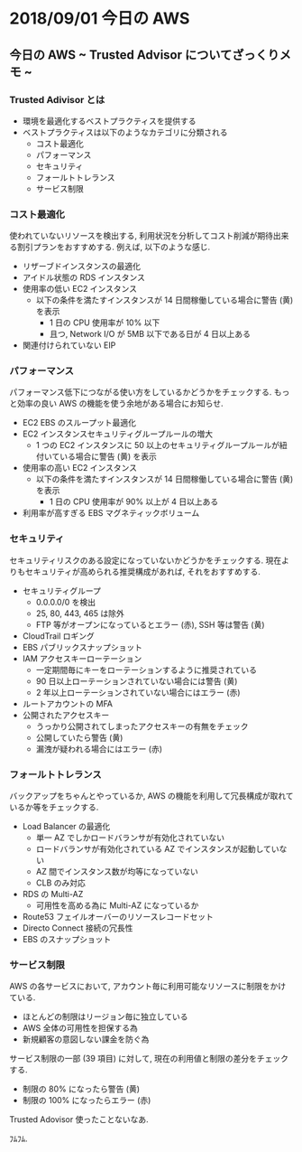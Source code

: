 # 2018/09/01 今日の AWS

## 今日の AWS ~ Trusted Advisor についてざっくりメモ ~

### Trusted Adivisor とは

* 環境を最適化するベストプラクティスを提供する
* ベストプラクティスは以下のようなカテゴリに分類される
    * コスト最適化
    * パフォーマンス
    * セキュリティ
    * フォールトトレランス
    * サービス制限

### コスト最適化

使われていないリソースを検出する, 利用状況を分析してコスト削減が期待出来る割引プランをおすすめする. 例えば, 以下のような感じ.

* リザーブドインスタンスの最適化
* アイドル状態の RDS インスタンス
* 使用率の低い EC2 インスタンス
    * 以下の条件を満たすインスタンスが 14 日間稼働している場合に警告 (黄) を表示
        * 1 日の CPU 使用率が 10% 以下
        * 且つ, Network I/O が 5MB 以下である日が 4 日以上ある
* 関連付けられていない EIP

### パフォーマンス

パフォーマンス低下につながる使い方をしているかどうかをチェックする. もっと効率の良い AWS の機能を使う余地がある場合にお知らせ.

* EC2 EBS のスループット最適化
* EC2 インスタンスセキュリティグループルールの増大
    * 1 つの EC2 インスタンスに 50 以上のセキュリティグループルールが紐付いている場合に警告 (黄) を表示
* 使用率の高い EC2 インスタンス
    * 以下の条件を満たすインスタンスが 14 日間稼働している場合に警告 (黄) を表示
        * 1 日の CPU 使用率が 90% 以上が 4 日以上ある
* 利用率が高すぎる EBS マグネティックボリューム

### セキュリティ

セキュリティリスクのある設定になっていないかどうかをチェックする. 現在よりもセキュリティが高められる推奨構成があれば, それをおすすめする.

* セキュリティグループ
    * 0.0.0.0/0 を検出
    * 25, 80, 443, 465 は除外
    * FTP 等がオープンになっているとエラー (赤), SSH 等は警告 (黄)
* CloudTrail ロギング
* EBS パブリックスナップショット
* IAM アクセスキーローテーション
    * 一定期間毎にキーをローテーションするように推奨されている
    * 90 日以上ローテーションされていない場合には警告 (黄)
    * 2 年以上ローテーションされていない場合にはエラー (赤)
* ルートアカウントの MFA
* 公開されたアクセスキー
    * うっかり公開されてしまったアクセスキーの有無をチェック
    * 公開していたら警告 (黄)
    * 漏洩が疑われる場合にはエラー (赤)

### フォールトトレランス

バックアップをちゃんとやっているか, AWS の機能を利用して冗長構成が取れているか等をチェックする.

* Load Balancer の最適化
    * 単一 AZ でしかロードバランサが有効化されていない
    * ロードバランサが有効化されている AZ でインスタンスが起動していない
    * AZ 間でインスタンス数が均等になっていない
    * CLB のみ対応
* RDS の Multi-AZ
    * 可用性を高める為に Multi-AZ になっているか
* Route53 フェイルオーバーのリソースレコードセット
* Directo Connect 接続の冗長性
* EBS のスナップショット

### サービス制限

AWS の各サービスにおいて, アカウント毎に利用可能なリソースに制限をかけている.

* ほとんどの制限はリージョン毎に独立している
* AWS 全体の可用性を担保する為
* 新規顧客の意図しない課金を防ぐ為

サービス制限の一部 (39 項目) に対して, 現在の利用値と制限の差分をチェックする.

* 制限の 80% になったら警告 (黄)
* 制限の 100% になったらエラー (赤)

Trusted Adovisor 使ったことないなあ.

ﾌﾑﾌﾑ.
